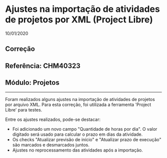 # Ajustes na importação de atividades de projetos por XML (Project Libre)
10/01/2020
## Correção
## Referência: CHM40323
## Módulo: Projetos
***

Foram realizados alguns ajustes na importação de atividades de projetos por arquivo XML. Para esta correção, foi utilizada a ferramenta 'Project Libre' para testes.

Entre os ajustes realizados, pode-se destacar:
* Foi adicionado um novo campo "Quantidade de horas por dia". O valor digitado será usado para calcular o prazo em dias da atividade. <br />
* Os checks "Atualizar previsão de início" e "Atualizar prazo de execução" são marcados e desmarcados juntos. <br />
* Ajustes no reprocessamento das atividades após a importação. <br />